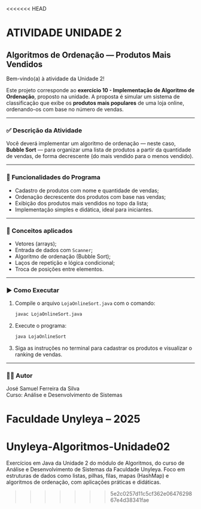 <<<<<<< HEAD
# ATIVIDADE UNIDADE 2

## Algoritmos de Ordenação — Produtos Mais Vendidos

Bem-vindo(a) à atividade da Unidade 2!

Este projeto corresponde ao **exercício 10 - Implementação de Algoritmo de Ordenação**, proposto na unidade. A proposta é simular um sistema de classificação que exibe os **produtos mais populares** de uma loja online, ordenando-os com base no número de vendas.

---

### ✅ Descrição da Atividade

Você deverá implementar um algoritmo de ordenação — neste caso, **Bubble Sort** — para organizar uma lista de produtos a partir da quantidade de vendas, de forma decrescente (do mais vendido para o menos vendido).

---

### 📌 Funcionalidades do Programa

- Cadastro de produtos com nome e quantidade de vendas;
- Ordenação decrescente dos produtos com base nas vendas;
- Exibição dos produtos mais vendidos no topo da lista;
- Implementação simples e didática, ideal para iniciantes.

---

### 🧠 Conceitos aplicados

- Vetores (arrays);
- Entrada de dados com `Scanner`;
- Algoritmo de ordenação (Bubble Sort);
- Laços de repetição e lógica condicional;
- Troca de posições entre elementos.

---

### ▶️ Como Executar

1. Compile o arquivo `LojaOnlineSort.java` com o comando:

   ```bash
   javac LojaOnlineSort.java
   ```

2. Execute o programa:

   ```bash
   java LojaOnlineSort
   ```

3. Siga as instruções no terminal para cadastrar os produtos e visualizar o ranking de vendas.

---

### 👨‍💻 Autor

José Samuel Ferreira da Silva  
Curso: Análise e Desenvolvimento de Sistemas  

Faculdade Unyleya – 2025
=======
# Unyleya-Algoritmos-Unidade02
Exercícios em Java da Unidade 2 do módulo de Algoritmos, do curso de Análise e Desenvolvimento de Sistemas da Faculdade Unyleya. Foco em estruturas de dados como listas, pilhas, filas, mapas (HashMap) e algoritmos de ordenação, com aplicações práticas e didáticas.
>>>>>>> 5e2c0257d11c5cf362e0647629867e4d38341fae
